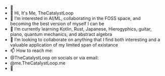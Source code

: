 - 🔁 
- 👋 Hi, It's Me, TheCatalystLoop
- 👀 I’m interested in AI/ML, collaborating in the FOSS space, and becoming the best version of myself I can be
- 🌱 I’m currently learning Kotlin, Rust, Japanese, Hierogyphics, guitar, piano, quantum mechanics, and abstract algebra
- 💞️ I’m looking to collaborate on anything that I find both interesting and a valuable application of my limited span of existance
- 📫 How to reach me:
- @TheCatalystLoop on socials or via email:
- @me.TheCatalystLoop.me
- 🔁

<!---
TheCatalystLoop/TheCatalystLoop is a ✨ special ✨ repository because its `README.md` (this file) appears on your GitHub profile.
You can click the Preview link to take a look at your changes.
--->
